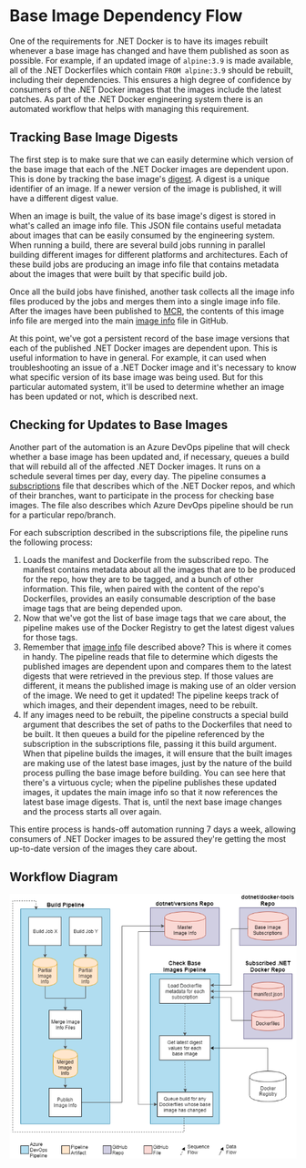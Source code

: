 # Base Image Dependency Flow

One of the requirements for .NET Docker is to have its images rebuilt whenever a base image has changed and have them published as soon as possible.  For example, if an updated image of `alpine:3.9` is made available, all of the .NET Dockerfiles which contain `FROM alpine:3.9` should be rebuilt, including their dependencies.  This ensures a high degree of confidence by consumers of the .NET Docker images that the images include the latest patches.  As part of the .NET Docker engineering system there is an automated workflow that helps with managing this requirement.

## Tracking Base Image Digests
The first step is to make sure that we can easily determine which version of the base image that each of the .NET Docker images are dependent upon.  This is done by tracking the base image's [digest](https://docs.docker.com/engine/reference/commandline/pull/#pull-an-image-by-digest-immutable-identifier).  A digest is a unique identifier of an image.  If a newer version of the image is published, it will have a different digest value.

When an image is built, the value of its base image's digest is stored in what's called an image info file.  This JSON file contains useful metadata about images that can be easily consumed by the engineering system.  When running a build, there are several build jobs running in parallel building different images for different platforms and architectures.  Each of these build jobs are producing an image info file that contains metadata about the images that were built by that specific build job.

Once all the build jobs have finished, another task collects all the image info files produced by the jobs and merges them into a single image info file.  After the images have been published to [MCR](https://azure.microsoft.com/blog/microsoft-syndicates-container-catalog/), the contents of this image info file are merged into the main [image info](https://github.com/dotnet/versions/blob/master/build-info/docker/image-info.json) file in GitHub.

At this point, we've got a persistent record of the base image versions that each of the published .NET Docker images are dependent upon.  This is useful information to have in general.  For example, it can used when troubleshooting an issue of a .NET Docker image and it's necessary to know what specific version of its base image was being used.  But for this particular automated system, it'll be used to determine whether an image has been updated or not, which is described next.

## Checking for Updates to Base Images

Another part of the automation is an Azure DevOps pipeline that will check whether a base image has been updated and, if necessary, queues a build that will rebuild all of the affected .NET Docker images.  It runs on a schedule several times per day, every day.  The pipeline consumes a [subscriptions](https://github.com/dotnet/docker-tools/blob/main/eng/check-base-image-subscriptions.json) file that describes which of the .NET Docker repos, and which of their branches, want to participate in the process for checking base images.  The file also describes which Azure DevOps pipeline should be run for a particular repo/branch.

For each subscription described in the subscriptions file, the pipeline runs the following process:
1. Loads the manifest and Dockerfile from the subscribed repo.  The manifest contains metadata about all the images that are to be produced for the repo, how they are to be tagged, and a bunch of other information.  This file, when paired with the content of the repo's Dockerfiles, provides an easily consumable description of the base image tags that are being depended upon.
2. Now that we've got the list of base image tags that we care about, the pipeline makes use of the Docker Registry to get the latest digest values for those tags.
3. Remember that [image info](https://github.com/dotnet/versions/blob/master/build-info/docker/image-info.json) file described above?  This is where it comes in handy.  The pipeline reads that file to determine which digests the published images are dependent upon and compares them to the latest digests that were retrieved in the previous step.  If those values are different, it means the published image is making use of an older version of the image.  We need to get it updated!  The pipeline keeps track of which images, and their dependent images, need to be rebuilt.
4. If any images need to be rebuilt, the pipeline constructs a special build argument that describes the set of paths to the Dockerfiles that need to be built.  It then queues a build for the pipeline referenced by the subscription in the subscriptions file, passing it this build argument.  When that pipeline builds the images, it will ensure that the built images are making use of the latest base images, just by the nature of the build process pulling the base image before building.  You can see here that there's a virtuous cycle; when the pipeline publishes these updated images, it updates the main image info so that it now references the latest base image digests.  That is, until the next base image changes and the process starts all over again.

This entire process is hands-off automation running 7 days a week, allowing consumers of .NET Docker images to be assured they're getting the most up-to-date version of the images they care about.

## Workflow Diagram
![Image](images/base-image-dependency-flow-diagram.png)
